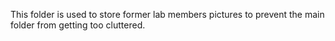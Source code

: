 This folder is used to store former lab members pictures to prevent the main folder from getting too cluttered.
